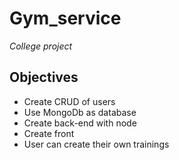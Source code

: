 # Gym_service

_College project_

## Objectives

* Create CRUD of users
* Use MongoDb as database
* Create back-end with node
* Create front 
* User can create their own trainings
